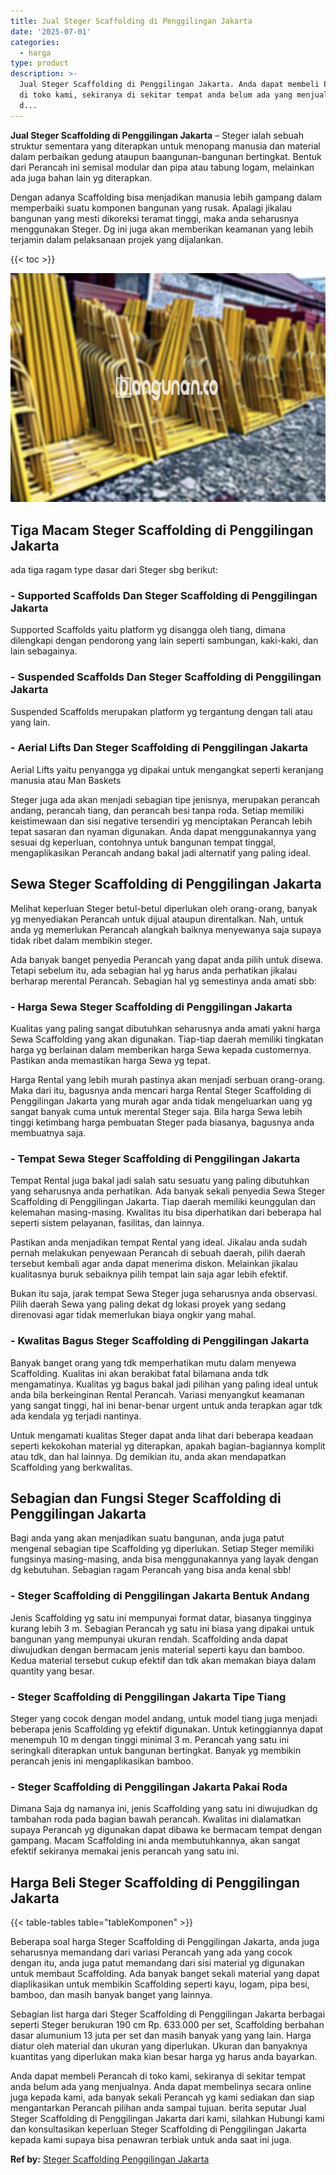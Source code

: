 ```yaml
---
title: Jual Steger Scaffolding di Penggilingan Jakarta
date: '2025-07-01'
categories:
  - harga
type: product
description: >-
  Jual Steger Scaffolding di Penggilingan Jakarta. Anda dapat membeli Perancah
  di toko kami, sekiranya di sekitar tempat anda belum ada yang menjualnya. Anda
  d...
---
```


**Jual Steger Scaffolding di Penggilingan Jakarta** – Steger ialah sebuah struktur sementara yang diterapkan untuk menopang manusia dan material dalam perbaikan gedung ataupun baangunan-bangunan bertingkat. Bentuk dari Perancah ini semisal modular dan pipa atau tabung logam, melainkan ada juga bahan lain yg diterapkan.

Dengan adanya Scaffolding bisa menjadikan manusia lebih gampang dalam memperbaiki suatu komponen bangunan yang rusak. Apalagi jikalau bangunan yang mesti dikoreksi teramat tinggi, maka anda seharusnya menggunakan Steger. Dg ini juga akan memberikan keamanan yang lebih terjamin dalam pelaksanaan projek yang dijalankan.

{{< toc >}}

![Jual Steger Scaffolding di Penggilingan Jakarta](/images/sewa-scaffolding-steger-26.png)

## Tiga Macam Steger Scaffolding di Penggilingan Jakarta

ada tiga ragam type dasar dari Steger sbg berikut:

### \- Supported Scaffolds Dan Steger Scaffolding di Penggilingan Jakarta

Supported Scaffolds yaitu platform yg disangga oleh tiang, dimana dilengkapi dengan pendorong yang lain seperti sambungan, kaki-kaki, dan lain sebagainya.

### \- Suspended Scaffolds Dan Steger Scaffolding di Penggilingan Jakarta

Suspended Scaffolds merupakan platform yg tergantung dengan tali atau yang lain.

### \- Aerial Lifts Dan Steger Scaffolding di Penggilingan Jakarta

Aerial Lifts yaitu penyangga yg dipakai untuk mengangkat seperti keranjang manusia atau Man Baskets

Steger juga ada akan menjadi sebagian tipe jenisnya, merupakan perancah andang, perancah tiang, dan perancah besi tanpa roda. Setiap memiliki keistimewaan dan sisi negative tersendiri yg menciptakan Perancah lebih tepat sasaran dan nyaman digunakan. Anda dapat menggunakannya yang sesuai dg keperluan, contohnya untuk bangunan tempat tinggal, mengaplikasikan Perancah andang bakal jadi alternatif yang paling ideal.

## Sewa Steger Scaffolding di Penggilingan Jakarta

Melihat keperluan Steger betul-betul diperlukan oleh orang-orang, banyak yg menyediakan Perancah untuk dijual ataupun direntalkan. Nah, untuk anda yg memerlukan Perancah alangkah baiknya menyewanya saja supaya tidak ribet dalam membikin steger.

Ada banyak banget penyedia Perancah yang dapat anda pilih untuk disewa. Tetapi sebelum itu, ada sebagian hal yg harus anda perhatikan jikalau berharap merental Perancah. Sebagian hal yg semestinya anda amati sbb:

### \- Harga Sewa Steger Scaffolding di Penggilingan Jakarta

Kualitas yang paling sangat dibutuhkan seharusnya anda amati yakni harga Sewa Scaffolding yang akan digunakan. Tiap-tiap daerah memiliki tingkatan harga yg berlainan dalam memberikan harga Sewa kepada customernya. Pastikan anda memastikan harga Sewa yg tepat.

Harga Rental yang lebih murah pastinya akan menjadi serbuan orang-orang. Maka dari itu, bagusnya anda mencari harga Rental Steger Scaffolding di Penggilingan Jakarta yang murah agar anda tidak mengeluarkan uang yg sangat banyak cuma untuk merental Steger saja. Bila harga Sewa lebih tinggi ketimbang harga pembuatan Steger pada biasanya, bagusnya anda membuatnya saja.

### \- Tempat Sewa Steger Scaffolding di Penggilingan Jakarta

Tempat Rental juga bakal jadi salah satu sesuatu yang paling dibutuhkan yang seharusnya anda perhatikan. Ada banyak sekali penyedia Sewa Steger Scaffolding di Penggilingan Jakarta. Tiap daerah memiliki keunggulan dan kelemahan masing-masing. Kwalitas itu bisa diperhatikan dari beberapa hal seperti sistem pelayanan, fasilitas, dan lainnya.

Pastikan anda menjadikan tempat Rental yang ideal. Jikalau anda sudah pernah melakukan penyewaan Perancah di sebuah daerah, pilih daerah tersebut kembali agar anda dapat menerima diskon. Melainkan jikalau kualitasnya buruk sebaiknya pilih tempat lain saja agar lebih efektif.

Bukan itu saja, jarak tempat Sewa Steger juga seharusnya anda observasi. Pilih daerah Sewa yang paling dekat dg lokasi proyek yang sedang direnovasi agar tidak memerlukan biaya ongkir yang mahal.

### \- Kwalitas Bagus Steger Scaffolding di Penggilingan Jakarta

Banyak banget orang yang tdk memperhatikan mutu dalam menyewa Scaffolding. Kualitas ini akan berakibat fatal bilamana anda tdk mengamatinya. Kualitas yg bagus bakal jadi pilihan yang paling ideal untuk anda bila berkeinginan Rental Perancah. Variasi menyangkut keamanan yang sangat tinggi, hal ini benar-benar urgent untuk anda terapkan agar tdk ada kendala yg terjadi nantinya.

Untuk mengamati kualitas Steger dapat anda lihat dari beberapa keadaan seperti kekokohan material yg diterapkan, apakah bagian-bagiannya komplit atau tdk, dan hal lainnya. Dg demikian itu, anda akan mendapatkan Scaffolding yang berkwalitas.

## Sebagian dan Fungsi Steger Scaffolding di Penggilingan Jakarta

Bagi anda yang akan menjadikan suatu bangunan, anda juga patut mengenal sebagian tipe Scaffolding yg diperlukan. Setiap Steger memiliki fungsinya masing-masing, anda bisa menggunakannya yang layak dengan dg kebutuhan. Sebagian ragam Perancah yang bisa anda kenal sbb!

### \- Steger Scaffolding di Penggilingan Jakarta Bentuk Andang

Jenis Scaffolding yg satu ini mempunyai format datar, biasanya tingginya kurang lebih 3 m. Sebagian Perancah yg satu ini biasa yang dipakai untuk bangunan yang mempunyai ukuran rendah. Scaffolding anda dapat diwujudkan dengan bermacam jenis material seperti kayu dan bamboo. Kedua material tersebut cukup efektif dan tdk akan memakan biaya dalam quantity yang besar.

### \- Steger Scaffolding di Penggilingan Jakarta Tipe Tiang

Steger yang cocok dengan model andang, untuk model tiang juga menjadi beberapa jenis Scaffolding yg efektif digunakan. Untuk ketinggiannya dapat menempuh 10 m dengan tinggi minimal 3 m. Perancah yang satu ini seringkali diterapkan untuk bangunan bertingkat. Banyak yg membikin perancah jenis ini mengaplikasikan bamboo.

### \- Steger Scaffolding di Penggilingan Jakarta Pakai Roda

Dimana Saja dg namanya ini, jenis Scaffolding yang satu ini diwujudkan dg tambahan roda pada bagian bawah perancah. Kwalitas ini dialamatkan supaya Perancah yg digunakan dapat dibawa ke bermacam tempat dengan gampang. Macam Scaffolding ini anda membutuhkannya, akan sangat efektif sekiranya memakai jenis perancah yang satu ini.

## Harga Beli Steger Scaffolding di Penggilingan Jakarta

{{< table-tables table="tableKomponen" >}}

Beberapa soal harga Steger Scaffolding di Penggilingan Jakarta, anda juga seharusnya memandang dari variasi Perancah yang ada yang cocok dengan itu, anda juga patut memandang dari sisi material yg digunakan untuk membaut Scaffolding. Ada banyak banget sekali material yang dapat diaplikasikan untuk membikin Scaffolding seperti kayu, logam, pipa besi, bamboo, dan masih banyak banget yang lainnya.

Sebagian list harga dari Steger Scaffolding di Penggilingan Jakarta berbagai seperti Steger berukuran 190 cm Rp. 633.000 per set, Scaffolding berbahan dasar alumunium 13 juta per set dan masih banyak yang yang lain. Harga diatur oleh material dan ukuran yang diperlukan. Ukuran dan banyaknya kuantitas yang diperlukan maka kian besar harga yg harus anda bayarkan.

Anda dapat membeli Perancah di toko kami, sekiranya di sekitar tempat anda belum ada yang menjualnya. Anda dapat membelinya secara online juga kepada kami, ada banyak sekali Perancah yg kami sediakan dan siap mengantarkan Perancah pilihan anda sampai tujuan. berita seputar Jual Steger Scaffolding di Penggilingan Jakarta dari kami, silahkan Hubungi kami dan konsultasikan keperluan Steger Scaffolding di Penggilingan Jakarta kepada kami supaya bisa penawran terbiak untuk anda saat ini juga.

**Ref by:** [Steger Scaffolding Penggilingan Jakarta](https://id.wikipedia.org/wiki/Steger)
